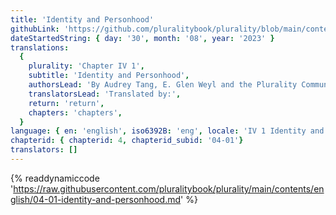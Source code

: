 ```yaml
---
title: 'Identity and Personhood'
githubLink: 'https://github.com/pluralitybook/plurality/blob/main/contents/english/04-01-identity-and-personhood.md'
dateStartedString: { day: '30', month: '08', year: '2023' }
translations:
  {
    plurality: 'Chapter IV 1',
    subtitle: 'Identity and Personhood',
    authorsLead: 'By Audrey Tang, E. Glen Weyl and the Plurality Community',
    translatorsLead: 'Translated by:',
    return: 'return',
    chapters: 'chapters',
  }
language: { en: 'english', iso6392B: 'eng', locale: 'IV 1 Identity and Personhood' }
chapterid: { chapterid: 4, chapterid_subid: '04-01'}
translators: []
---
```

{% readdynamiccode 'https://raw.githubusercontent.com/pluralitybook/plurality/main/contents/english/04-01-identity-and-personhood.md' %}

